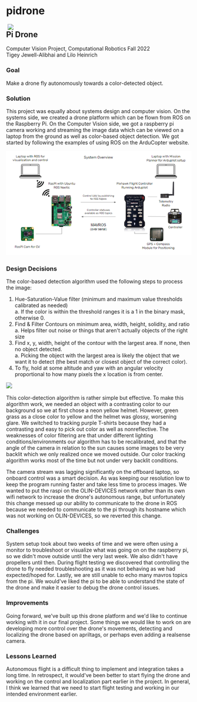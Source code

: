 # pidrone

<img align="right" src="https://github.com/liloheinrich/pidrone/blob/main/IMG_3286_2.gif" width="500"/>

## Pi Drone

Computer Vision Project, Computational Robotics Fall 2022  
Tigey Jewell-Alibhai and Lilo Heinrich

### Goal
Make a drone fly autonomously towards a color-detected object.

<!-- <img src="https://github.com/liloheinrich/pidrone/blob/main/IMG_3286_2.gif" width="370"/> <img src="https://github.com/liloheinrich/pidrone/blob/main/IMG_3296.gif" width="450"/> -->

<!-- ![PF2](https://github.com/liloheinrich/pidrone/blob/main/IMG_3286_2.gif)
![PF2](https://github.com/liloheinrich/pidrone/blob/main/IMG_3296.gif) -->


### Solution
This project was equally about systems design and computer vision. On the systems side, we created a drone platform which can be flown from ROS on the Raspberry Pi. On the Computer Vision side, we got a raspberry pi camera working and streaming the image data which can be viewed on a laptop from the ground as well as color-based object detection. We got started by following the examples of using ROS on the ArduCopter website.

<img src="https://github.com/liloheinrich/pidrone/blob/main/system_diag_pidrone.PNG" width="800"/>

### Design Decisions
The color-based detection algorithm used the following steps to process the image:  
1. Hue-Saturation-Value filter (minimum and maximum value thresholds calibrated as needed)    
  a. If the color is within the threshold ranges it is a 1 in the binary mask, otherwise 0.  
2. Find & Filter Contours on minimum area, width, height, solidity, and ratio  
  a. Helps filter out noise or things that aren't actually objects of the right size   
3. Find x, y, width, height of the contour with the largest area. If none, then no object detected.   
  a. Picking the object with the largest area is likely the object that we want it to detect (the best match or closest object of the correct color).  
4. To fly, hold at some altitude and yaw with an angular velocity proportional to how many pixels the x location is from center.  

<!-- - (picture of grip pipeline, maybe a side by side of seeing t shirt vs not bc backlit) -->
<img src="https://github.com/liloheinrich/pidrone/blob/main/IMG_3296.gif" width="600"/>

This color-detection algorithm is rather simple but effective. To make this algorithm work, we needed an object with a contrasting color to our background so we at first chose a neon yellow helmet. However, green grass as a close color to yellow and the helmet was glossy, worsening glare. We switched to tracking purple T-shirts because they had a contrasting and easy to pick out color as well as nonreflective. The weaknesses of color filtering are that under different lighting conditions/environments our algorithm has to be recalibrated, and that the angle of the camera in relation to the sun causes some images to be very backlit which we only realized once we moved outside. Our color tracking algorithm works most of the time but not under very backlit conditions.

The camera stream was lagging significantly on the offboard laptop, so onboard control was a smart decision. As was keeping our resolution low to keep the program running faster and take less time to process images. We wanted to put the raspi on the OLIN-DEVICES network rather than its own wifi network to increase the drone's autonomous range, but unfortunately this change messed up our ability to communicate to the drone in ROS because we needed to communicate to the pi through its hostname which was not working on OLIN-DEVICES, so we reverted this change. 

### Challenges
System setup took about two weeks of time and we were often using a monitor to troubleshoot or visualize what was going on on the raspberry pi, so we didn't move outside until the very last week. We also didn't have propellers until then. During flight testing we discovered that controlling the drone to fly needed troubleshooting as it was not behaving as we had expected/hoped for. Lastly, we are still unable to echo many mavros topics from the pi. We would've liked the pi to be able to understand the state of the drone and make it easier to debug the drone control issues. 

### Improvements
Going forward, we've built up this drone platform and we'd like to continue working with it in our final project. Some things we would like to work on are developing more control over the drone's movements, detecting and localizing the drone based on apriltags, or perhaps even adding a realsense camera.

### Lessons Learned
Autonomous flight is a difficult thing to implement and integration takes a long time. In retrospect, it would've been better to start flying the drone and working on the control and localization part earlier in the project. In general, I think we learned that we need to start flight testing and working in our intended environment earlier.
